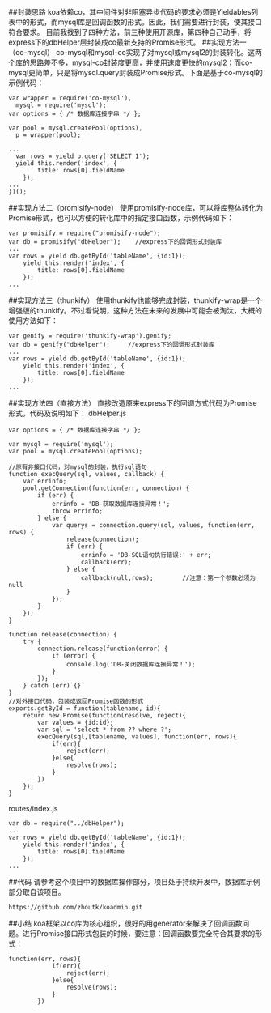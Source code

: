##封装思路
koa依赖co，其中间件对非阻塞异步代码的要求必须是Yieldables列表中的形式，而mysql库是回调函数的形式。因此，我们需要进行封装，使其接口符合要求。
目前我找到了四种方法，前三种使用开源库，第四种自己动手，将express下的dbHelper层封装成co最新支持的Promise形式。
##实现方法一（co-mysql）
co-mysql和mysql-co实现了对mysql或mysql2的封装转化。这两个库的思路差不多，mysql-co封装度更高，并使用速度更快的mysql2；而co-mysql更简单，只是将mysql.query封装成Promise形式。下面是基于co-mysql的示例代码：
```
var wrapper = require('co-mysql'),
  mysql = require('mysql');
var options = { /* 数据库连接字串 */ };

var pool = mysql.createPool(options),
  p = wrapper(pool);

...
  var rows = yield p.query('SELECT 1');
  yield this.render('index', {
        title: rows[0].fieldName
    });
...
})();
```
##实现方法二（promisify-node）
使用promisify-node库，可以将库整体转化为Promise形式，也可以方便的转化库中的指定接口函数，示例代码如下：
```
var promisify = require("promisify-node");
var db = promisify("dbHelper");    //express下的回调形式封装库
...
var rows = yield db.getById('tableName', {id:1});
    yield this.render('index', {
        title: rows[0].fieldName
    });
...

```
##实现方法三（thunkify）
使用thunkify也能够完成封装，thunkify-wrap是一个增强版的thunkify。不过看说明，这种方法在未来的发展中可能会被淘汰，大概的使用方法如下：
```
var genify = require('thunkify-wrap').genify;
var db = genify("dbHelper");     //express下的回调形式封装库
...
var rows = yield db.getById('tableName', {id:1});
    yield this.render('index', {
        title: rows[0].fieldName
    });
...

```
##实现方法四（直接方法）
直接改造原来express下的回调方式代码为Promise形式，代码及说明如下：
dbHelper.js
```
var options = { /* 数据库连接字串 */ };

var mysql = require('mysql');
var pool = mysql.createPool(options);

//原有非接口代码，对mysql的封装，执行sql语句
function execQuery(sql, values, callback) {
    var errinfo;
    pool.getConnection(function(err, connection) {
        if (err) {
            errinfo = 'DB-获取数据库连接异常！';
            throw errinfo;
        } else {
            var querys = connection.query(sql, values, function(err, rows) {
                release(connection);
                if (err) {
                    errinfo = 'DB-SQL语句执行错误:' + err;
                    callback(err);
                } else {
                    callback(null,rows);        //注意：第一个参数必须为null
                }
            });
        }
    });
}

function release(connection) {
    try {
        connection.release(function(error) {
            if (error) {
                console.log('DB-关闭数据库连接异常！');
            }
        });
    } catch (err) {}
}
//对外接口代码，包装成返回Promise函数的形式
exports.getById = function(tablename, id){
    return new Promise(function(resolve, reject){
        var values = {id:id};
        var sql = 'select * from ?? where ?';
        execQuery(sql,[tablename, values], function(err, rows){
            if(err){
                reject(err);
            }else{
                resolve(rows);
            }
        })
    });
}
```
routes/index.js
```
var db = require("../dbHelper");
...
var rows = yield db.getById('tableName', {id:1});
    yield this.render('index', {
        title: rows[0].fieldName
    });
...
```
##代码
请参考这个项目中的数据库操作部分，项目处于持续开发中，数据库示例部分取自该项目。
```
https://github.com/zhoutk/koadmin.git
```
##小结
koa框架以co库为核心组织，很好的用generator来解决了回调函数问题。进行Promise接口形式包装的时候，要注意：回调函数要完全符合其要求的形式：
```
function(err, rows){
            if(err){
                reject(err);
            }else{
                resolve(rows);
            }
        })
```





